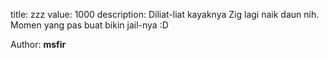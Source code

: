 title: zzz
value: 1000
description: Diliat-liat kayaknya Zig lagi naik daun nih.
Momen yang pas buat bikin jail-nya :D

Author: **msfir**